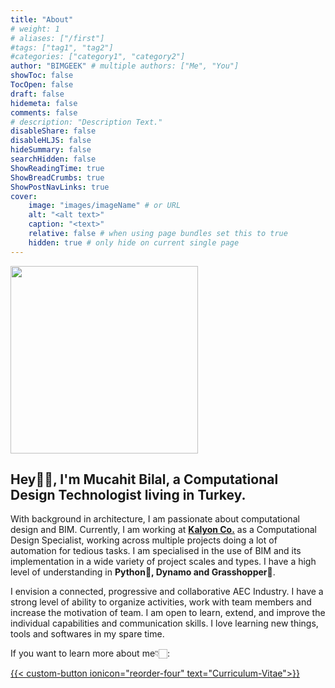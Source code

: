 ```yaml
---
title: "About"
# weight: 1
# aliases: ["/first"]
#tags: ["tag1", "tag2"]
#categories: ["category1", "category2"]
author: "BIMGEEK" # multiple authors: ["Me", "You"]
showToc: false
TocOpen: false
draft: false
hidemeta: false
comments: false
# description: "Description Text."
disableShare: false
disableHLJS: false
hideSummary: false
searchHidden: false
ShowReadingTime: true
ShowBreadCrumbs: true
ShowPostNavLinks: true
cover:
    image: "images/imageName" # or URL
    alt: "<alt text>"
    caption: "<text>"
    relative: false # when using page bundles set this to true
    hidden: true # only hide on current single page
---
```

<img src="/images/about/profile.jpg" width=300px  >

## Hey👋🏻, I'm Mucahit Bilal, a Computational Design Technologist living in Turkey.

With background in architecture, I am passionate about computational design and BIM. Currently, I am working at **[Kalyon Co.](https://kalyonholding.com/Home)** as a Computational Design Specialist, working across multiple projects doing a lot of automation for tedious tasks. I am specialised in the use of BIM and its implementation in a wide variety of project scales and types. I have a high level of understanding in **Python🐍, Dynamo and Grasshopper🦗**. 

I envision a connected, progressive and collaborative AEC Industry. I have a strong level of ability to organize activities, work with team members and increase the motivation of team. I am open to learn, extend, and improve the individual capabilities and communication skills. I love learning new things, tools and softwares in my spare time.

If you want to learn more about me👇🏻:

<a href="/cv/">
    {{< custom-button ionicon="reorder-four" text="Curriculum-Vitae">}}
</a>